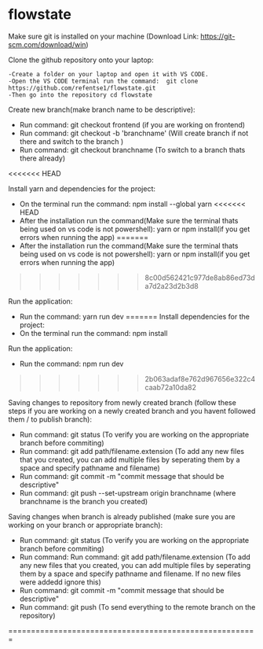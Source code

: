 # flowstate


Make sure git is installed on your machine (Download Link: https://git-scm.com/download/win) 

Clone the github repository onto your laptop:

    -Create a folder on your laptop and open it with VS CODE.
    -Open the VS CODE terminal run the command:  git clone https://github.com/refentse1/flowstate.git
    -Then go into the repository cd flowstate

  
Create new branch(make branch name to be descriptive):
  - Run command: git checkout frontend (if you are working on frontend)
  - Run command: git checkout -b 'branchname' (Will create branch if not there and switch to the branch )
  - Run command: git checkout branchname (To switch to a branch thats there already)
    
<<<<<<< HEAD
    
Install yarn and dependencies for the project:
  - On the terminal run the command: npm install --global yarn 
<<<<<<< HEAD
  - After the installation run the command(Make sure the terminal thats being used on vs code is not powershell): yarn or npm install(if you get errors when running the app)
=======
  - After the installation run the command(Make sure the terminal thats being used on vs code is not powershell): yarn or npm install(if you get errors when running the app) 
>>>>>>> 8c00d562421c977de8ab86ed73da7d2a23d2b3d8
  
Run the application:
  - Run the command: yarn run dev
=======
Install dependencies for the project:
  - On the terminal run the command: npm install
  
Run the application:
  - Run the command: npm run dev
>>>>>>> 2b063adaf8e762d967656e322c4caab72a10da82
  

Saving changes to repository from newly created branch (follow these steps if you are working on a newly created branch and you havent followed them / to publish branch):
  - Run command: git status (To verify you are working on the appropriate branch before commiting)
  - Run command: git add path/filename.extension (To add any new files that you created, you can add multiple files by seperating them by a space and specify pathname and filename)
  - Run command: git commit -m "commit message that should be descriptive"
  - Run command: git push --set-upstream origin branchname (where branchname is the branch you created)
  
  
Saving changes when branch is already published (make sure you are working on your branch or appropriate branch):
  - Run command: git status (To verify you are working on the appropriate branch before commiting)
  - Run command: Run command: git add path/filename.extension (To add any new files that you created, you can add multiple files by seperating them by a space and specify pathname and filename. If no new files were addedd ignore this)
  - Run command: git commit -m "commit message that should be descriptive"
  - Run command: git push (To send everything to the remote branch on the repository)

  
=======================================================
